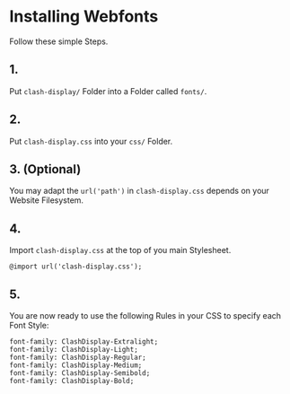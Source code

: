# Installing Webfonts
Follow these simple Steps.

## 1.
Put `clash-display/` Folder into a Folder called `fonts/`.

## 2.
Put `clash-display.css` into your `css/` Folder.

## 3. (Optional)
You may adapt the `url('path')` in `clash-display.css` depends on your Website Filesystem.

## 4.
Import `clash-display.css` at the top of you main Stylesheet.

```
@import url('clash-display.css');
```

## 5.
You are now ready to use the following Rules in your CSS to specify each Font Style:
```
font-family: ClashDisplay-Extralight;
font-family: ClashDisplay-Light;
font-family: ClashDisplay-Regular;
font-family: ClashDisplay-Medium;
font-family: ClashDisplay-Semibold;
font-family: ClashDisplay-Bold;

```

